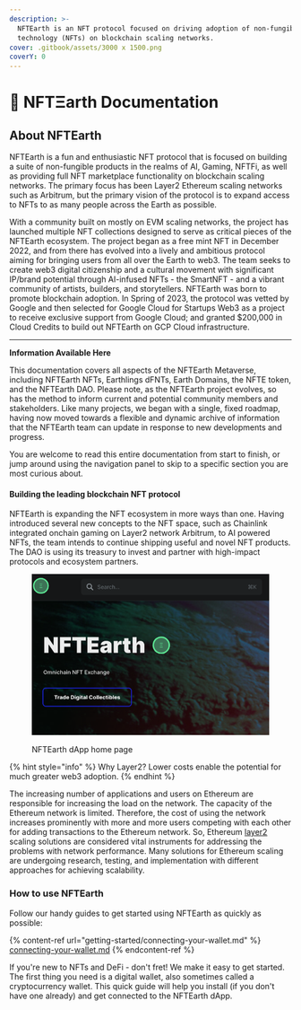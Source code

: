 ```yaml
---
description: >-
  NFTEarth is an NFT protocol focused on driving adoption of non-fungible
  technology (NFTs) on blockchain scaling networks.
cover: .gitbook/assets/3000 x 1500.png
coverY: 0
---
```


# 📖 NFTΞarth Documentation

## About NFTEarth

NFTEarth is a fun and enthusiastic NFT protocol that is focused on building a suite of non-fungible products in the realms of AI, Gaming, NFTFi, as well as providing full NFT marketplace functionality on blockchain scaling networks. The primary focus has been Layer2 Ethereum scaling networks such as Arbitrum, but the primary vision of the protocol is to expand access to NFTs to as many people across the Earth as possible.&#x20;

With a community built on mostly on EVM scaling networks, the project has launched multiple NFT collections designed to serve as critical pieces of the NFTEarth ecosystem. The project began as a free mint NFT in December 2022, and from there has evolved into a lively and ambitious protocol aiming for bringing users from all over the Earth to web3. The team seeks to create web3 digital citizenship and a cultural movement with significant IP/brand potential through AI-infused NFTs - the SmartNFT - and a vibrant community of artists, builders, and storytellers. NFTEarth was born to promote blockchain adoption. In Spring of 2023, the protocol was vetted by Google and then selected for Google Cloud for Startups Web3 as a project to receive exclusive support from Google Cloud; and granted $200,000 in Cloud Credits to build out NFTEarth on GCP Cloud infrastructure.

***

**Information Available Here**

This documentation covers all aspects of the NFTEarth Metaverse, including NFTEarth NFTs, Earthlings dFNTs, Earth Domains, the NFTE token, and the NFTEarth DAO. Please note, as the NFTEarth project evolves, so has the method to inform current and potential community members and stakeholders. Like many projects, we began with a single, fixed roadmap, having now moved towards a flexible and dynamic archive of information that the NFTEarth team can update in response to new developments and progress.

You are welcome to read this entire documentation from start to finish, or jump around using the navigation panel to skip to a specific section you are most curious about.

#### Building the leading blockchain NFT protocol <a href="#building-the-leading-ethereum-l2-dao" id="building-the-leading-ethereum-l2-dao"></a>

NFTEarth is expanding the NFT ecosystem in more ways than one. Having introduced several new concepts to the NFT space, such as Chainlink integrated onchain gaming on Layer2 network Arbitrum, to AI powered NFTs, the team intends to continue shipping useful and novel NFT products. The DAO is using its treasury to invest and partner with high-impact protocols and ecosystem partners.



<figure><img src=".gitbook/assets/image.png" alt=""><figcaption><p>NFTEarth dApp home page</p></figcaption></figure>

{% hint style="info" %}
Why Layer2? Lower costs enable the potential for much greater web3 adoption.
{% endhint %}

The increasing number of applications and users on Ethereum are responsible for increasing the load on the network. The capacity of the Ethereum network is limited. Therefore, the cost of using the network increases prominently with more and more users competing with each other for adding transactions to the Ethereum network. So, Ethereum [layer2](https://ethereum.org/en/layer-2/) scaling solutions are considered vital instruments for addressing the problems with network performance. Many solutions for Ethereum scaling are undergoing research, testing, and implementation with different approaches for achieving scalability.&#x20;

### How to use NFTEarth

Follow our handy guides to get started using NFTEarth as quickly as possible:

{% content-ref url="getting-started/connecting-your-wallet.md" %}
[connecting-your-wallet.md](getting-started/connecting-your-wallet.md)
{% endcontent-ref %}

If you're new to NFTs and DeFi - don't fret! We make it easy to get started. The first thing you need is a digital wallet, also sometimes called a cryptocurrency wallet. This quick guide will help you install (if you don't have one already) and get connected to the NFTEarth dApp.

